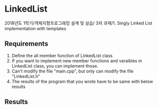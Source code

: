 # LinkedList
2018년도 1학기/객체지향프로그래밍 설계 및 실습/ 3차 과제/1. Singly Linked List implementation with templates


Requirements
------------
1. Define the all member function of LinkedList class
2. If you want to implement new member functions and varaibles in LinkedList class, you can implement those.
3. Can't modify the file "main.cpp", but only can modify the file "LinkedList.h"
4. The results of the program that you wrote have to be same with below results

Results
------------


